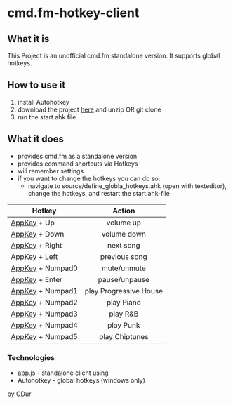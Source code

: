 cmd.fm-hotkey-client
====================

## What it is
This Project is an unofficial cmd.fm standalone version.
It supports global hotkeys.

## How to use it
1. install Autohotkey
1. download the project [here](https://github.com/GDur/cmd.fm-hotkey-client/archive/master.zip) and unzip OR git clone
1. run the start.ahk file

## What it does
- provides cmd.fm as a standalone version
- provides command shortcuts via Hotkeys
- will remember settings
- if you want to change the hotkeys you can do so:
  - navigate to source/define_globla_hotkeys.ahk (open with texteditor), change the hotkeys, and restart the start.ahk-file

| Hotkey        | Action          
| ------------- |:-------------:
[AppKey](http://upload.wikimedia.org/wikipedia/commons/3/3a/Qwerty.svg) + Up      | volume up
[AppKey](http://upload.wikimedia.org/wikipedia/commons/3/3a/Qwerty.svg) + Down    | volume down
[AppKey](http://upload.wikimedia.org/wikipedia/commons/3/3a/Qwerty.svg) + Right   | next song
[AppKey](http://upload.wikimedia.org/wikipedia/commons/3/3a/Qwerty.svg) + Left    | previous song
[AppKey](http://upload.wikimedia.org/wikipedia/commons/3/3a/Qwerty.svg) + Numpad0 | mute/unmute
[AppKey](http://upload.wikimedia.org/wikipedia/commons/3/3a/Qwerty.svg) + Enter   | pause/unpause
[AppKey](http://upload.wikimedia.org/wikipedia/commons/3/3a/Qwerty.svg) + Numpad1 | play Progressive House
[AppKey](http://upload.wikimedia.org/wikipedia/commons/3/3a/Qwerty.svg) + Numpad2 | play Piano
[AppKey](http://upload.wikimedia.org/wikipedia/commons/3/3a/Qwerty.svg) + Numpad3 | play R&B
[AppKey](http://upload.wikimedia.org/wikipedia/commons/3/3a/Qwerty.svg) + Numpad4 | play Punk
[AppKey](http://upload.wikimedia.org/wikipedia/commons/3/3a/Qwerty.svg) + Numpad5 | play Chiptunes

### Technologies
- app.js     - standalone client using 
- Autohotkey - global hotkeys (windows only)

by GDur
